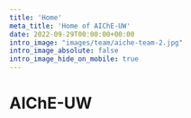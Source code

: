 ```yaml
---
title: 'Home'
meta_title: 'Home of AIChE-UW'
date: 2022-09-29T00:00:00+00:00
intro_image: "images/team/aiche-team-2.jpg"
intro_image_absolute: false
intro_image_hide_on_mobile: true
---
```


# AIChE-UW
